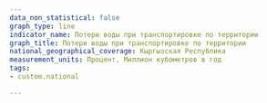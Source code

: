 ```yaml
---
data_non_statistical: false
graph_type: line
indicator_name: Потери воды при транспортировке по территории
graph_title: Потери воды при транспортировке по территории
national_geographical_coverage: Кыргызская Республика
measurement_units: Процент, Миллион кубометров в год
tags:
- custom.national

---
```

